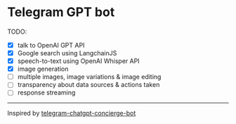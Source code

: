 # Telegram GPT bot

TODO:
- [x] talk to OpenAI GPT API
- [x] Google search using LangchainJS
- [x] speech-to-text using OpenAI Whisper API
- [x] image generation
- [ ] multiple images, image variations & image editing
- [ ] transparency about data sources & actions taken
- [ ] response streaming

---

Inspired by [telegram-chatgpt-concierge-bot](https://github.com/RafalWilinski/telegram-chatgpt-concierge-bot)
